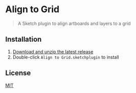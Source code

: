 # Align to Grid

> A Sketch plugin to align artboards and layers to a grid

## Installation

1. [Download and unzip the latest release](https://github.com/yuanqing/sketch-align-to-grid/releases)
2. Double-click `Align to Grid.sketchplugin` to install

## License

[MIT](LICENSE.md)
